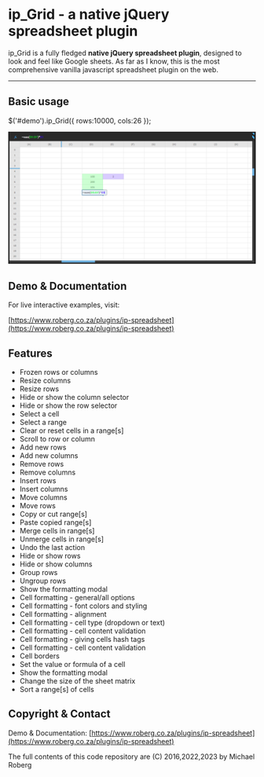 # ip_Grid - a native jQuery spreadsheet plugin

ip_Grid is a fully fledged **native jQuery spreadsheet plugin**, designed to look and feel like Google sheets. As far as I know, this is the most comprehensive vanilla javascript spreadsheet plugin on the web.

***

## Basic usage

$('#demo').ip_Grid({  rows:10000, cols:26 });

![ALT TEXT](https://raw.githubusercontent.com/marzsocks/ipgrid/master/Spreadsheet.PNG)

## Demo & Documentation
For live interactive examples, visit:

[https://www.roberg.co.za/plugins/ip-spreadsheet](https://www.roberg.co.za/plugins/ip-spreadsheet)

## Features

- Frozen rows or columns
- Resize columns
- Resize rows
- Hide or show the column selector
- Hide or show the row selector
- Select a cell
- Select a range
- Clear or reset cells in a range[s]
- Scroll to row or column
- Add new rows
- Add new columns
- Remove rows
- Remove columns
- Insert rows
- Insert columns
- Move columns
- Move rows
- Copy or cut range[s]
- Paste copied range[s]
- Merge cells in range[s]
- Unmerge cells in range[s]
- Undo the last action
- Hide or show rows
- Hide or show columns
- Group rows
- Ungroup rows
- Show the formatting modal
- Cell formatting - general/all options
- Cell formatting - font colors and styling
- Cell formatting - alignment
- Cell formatting - cell type (dropdown or text)
- Cell formatting - cell content validation
- Cell formatting - giving cells hash tags
- Cell formatting - cell content validation
- Cell borders
- Set the value or formula of a cell
- Show the formatting modal
- Change the size of the sheet matrix
- Sort a range[s] of cells

## Copyright & Contact

Demo & Documentation: [https://www.roberg.co.za/plugins/ip-spreadsheet](https://www.roberg.co.za/plugins/ip-spreadsheet)

The full contents of this code repository are (C) 2016,2022,2023 by Michael Roberg 


